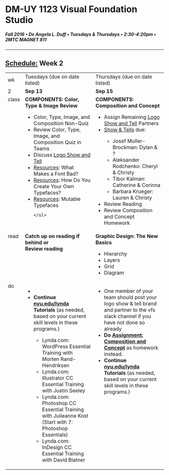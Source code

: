 # DM-UY 1123 Visual Foundation Studio
##### Fall 2016 • De Angela L. Duff • Tuesdays & Thursdays • 2:30-4:20pm • 2MTC MAGNET 811 
---
## [Schedule:](dm1123_schedule_overview.md) Week 2

<table>
<tr>
<td>wk</td>
<td>Tuesdays (due on date listed)</td>
<td>Thursdays (due on date listed)</td>
</tr>
<tr>
  <td valign="top">2</td>
  <td valign="top" width="48%"><strong>Sep 13</strong></td>
  <td valign="top" width="48%"><strong>Sep 15</strong></td>
</tr>
<tr>
  <td valign="top">class</td>
  
 
  
  <td valign="top" width="48%">
  <strong>COMPONENTS: Color, Type &amp; Image Review</strong>
    <ul>
    <li>Color, Type, Image, and Composition Non-Quiz</li>
    <li>Review Color, Type, Image, and Composition Quiz in Teams</li>
    <li>Discuss <a href="dm1123vfs_show_and_tells.md">Logo Show and Tell</a></li>
    <li><a href="dm1123_vfs_recommended_resources.md">Resources</a>: What Makes a Font Bad?</li>
    <li><a href="dm1123_vfs_recommended_resources.md">Resources</a>: How Do You Create Your Own Typefaces?</li>
    <li><a href="dm1123_vfs_recommended_resources.md">Resources</a>: Mutable Typefaces</li>
    
    
    
    
    </ul>
  </td>
    <td valign="top" width="48%"><strong>COMPONENTS: Composition and Concept</strong>
  <ul>
  <li>Assign Remaining <a href="dm1123vfs_show_and_tells.md">Logo Show and Tell</a> Partners</li>
  <li><a href="assigned_creator_show_and_tells.md">Show &amp; Tells</a> due:</li>
    <ul>
     <li>Josef Muller-Brockman: Dylan &amp; ? </li>
    <li>Aleksander Rodchenko:  Cheryl &amp; Christy </li>
    <li>Tibor Kalman:  Catherine &amp; Corinna </li>
    <li>Barbara Krueger:  Lauren &amp; Christy </li>
    </ul>
    <li>Review Reading</li>
    <li>Review Composition and Concept Homework</li>
    
    
  </ul>

  </td>
</tr>

<!-- homework -->
<tr>
  <td valign="top">read</td>
  
  <td valign="top"><strong>Catch up on reading if behind or<br>Review reading</strong></td>
 
  <td valign="top">
  <strong>Graphic Design: The New Basics</strong>
  <ul>
  <li>Hierarchy</li>
  <li>Layers</li>
  <li>Grid</li>
  <li>Diagram</li>
  </ul>
  
</td>
</tr>

<!-- do -->
<tr>
  <td valign="top">do</td>
  
  

<td valign="top">
  <ul>
  <li>
  </li>
  <li><strong> Continue <a href="http://nyu.edu/lynda" target="_blank">nyu.edu/lynda</a> Tutorials</strong> (as needed, based on your current skill levels in these programs.)</li>
  <ul>
  <li>Lynda.com: WordPress Essential Training with Morten Rand-Hendriksen</li>
  <li>Lynda.com: Illustrator CC Essential Training with Justin Seeley</li>
  <li>Lynda.com: Photoshop CC Essential Training with Julieanne Kost (Start with 7: Photoshop Essentials)</li>
  <li>Lynda.com: InDesign CC Essential Training with David Blatner</li>
  </ul></ul></td>

<td valign="top">
  <ul>

  <li>One member of your team should post your logo show & tell brand and partner to the vfs slack channel if you have not done so already</li>
  <li><strong>Do <a href="dm1123_concept.md">Assignment: Composition and Concept</a></strong> as homework instead.</li>

  <li><strong>Continue <a href="http://nyu.edu/lynda">nyu.edu/lynda</a> Tutorials</strong> (as needed, based on your current skill levels in these programs.)</li>
  </ul></td>
</tr>
</table>

